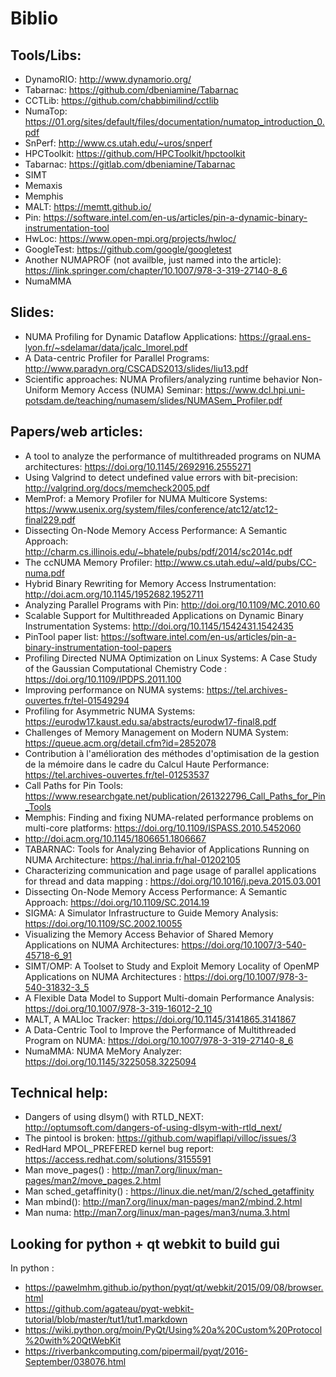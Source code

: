 Biblio
======

Tools/Libs:
-----------

 * DynamoRIO: http://www.dynamorio.org/
 * Tabarnac: https://github.com/dbeniamine/Tabarnac
 * CCTLib: https://github.com/chabbimilind/cctlib
 * NumaTop: https://01.org/sites/default/files/documentation/numatop_introduction_0.pdf
 * SnPerf: http://www.cs.utah.edu/~uros/snperf
 * HPCToolkit: https://github.com/HPCToolkit/hpctoolkit
 * Tabarnac: https://gitlab.com/dbeniamine/Tabarnac
 * SIMT
 * Memaxis
 * Memphis
 * MALT: https://memtt.github.io/
 * Pin: https://software.intel.com/en-us/articles/pin-a-dynamic-binary-instrumentation-tool
 * HwLoc: https://www.open-mpi.org/projects/hwloc/
 * GoogleTest: https://github.com/google/googletest
 * Another NUMAPROF (not availble, just named into the article): https://link.springer.com/chapter/10.1007/978-3-319-27140-8_6
 * NumaMMA

Slides:
-------

 * NUMA Profiling for Dynamic Dataflow Applications: https://graal.ens-lyon.fr/~sdelamar/data/jcalc_lmorel.pdf
 * A Data-centric Profiler for Parallel Programs: http://www.paradyn.org/CSCADS2013/slides/liu13.pdf
 * Scientific approaches: NUMA Profilers/analyzing runtime behavior Non-Uniform Memory Access (NUMA) Seminar: https://www.dcl.hpi.uni-potsdam.de/teaching/numasem/slides/NUMASem_Profiler.pdf
 
Papers/web articles:
---------------------

 * A tool to analyze the performance of multithreaded programs on NUMA architectures: https://doi.org/10.1145/2692916.2555271
 * Using Valgrind to detect undefined value errors with bit-precision: http://valgrind.org/docs/memcheck2005.pdf
 * MemProf: a Memory Profiler for NUMA Multicore Systems: https://www.usenix.org/system/files/conference/atc12/atc12-final229.pdf
 * Dissecting On-Node Memory Access Performance: A Semantic Approach: http://charm.cs.illinois.edu/~bhatele/pubs/pdf/2014/sc2014c.pdf
 * The ccNUMA Memory Profiler: http://www.cs.utah.edu/~ald/pubs/CC-numa.pdf
 * Hybrid Binary Rewriting for Memory Access Instrumentation: http://doi.acm.org/10.1145/1952682.1952711
 * Analyzing Parallel Programs with Pin: http://doi.org/10.1109/MC.2010.60
 * Scalable Support for Multithreaded Applications on Dynamic Binary Instrumentation Systems: http://doi.org/10.1145/1542431.1542435
 * PinTool paper list: https://software.intel.com/en-us/articles/pin-a-binary-instrumentation-tool-papers
 * Profiling Directed NUMA Optimization on Linux Systems: A Case Study of the Gaussian Computational Chemistry Code : https://doi.org/10.1109/IPDPS.2011.100
 * Improving performance on NUMA systems: https://tel.archives-ouvertes.fr/tel-01549294
 * Profiling for Asymmetric NUMA Systems: https://eurodw17.kaust.edu.sa/abstracts/eurodw17-final8.pdf
 * Challenges of Memory Management on Modern NUMA System: https://queue.acm.org/detail.cfm?id=2852078
 * Contribution à l'amélioration des méthodes d'optimisation de la gestion de la mémoire dans le cadre du Calcul Haute Performance: https://tel.archives-ouvertes.fr/tel-01253537
 * Call Paths for Pin Tools: https://www.researchgate.net/publication/261322796_Call_Paths_for_Pin_Tools
 * Memphis: Finding and fixing NUMA-related performance problems on multi-core platforms: https://doi.org/10.1109/ISPASS.2010.5452060
 * http://doi.acm.org/10.1145/1806651.1806667
 * TABARNAC: Tools for Analyzing Behavior of Applications Running on NUMA Architecture: https://hal.inria.fr/hal-01202105
 * Characterizing communication and page usage of parallel applications for thread and data mapping : https://doi.org/10.1016/j.peva.2015.03.001 
 * Dissecting On-Node Memory Access Performance: A Semantic Approach: https://doi.org/10.1109/SC.2014.19
 * SIGMA: A Simulator Infrastructure to Guide Memory Analysis: https://doi.org/10.1109/SC.2002.10055
 * Visualizing the Memory Access Behavior of Shared Memory Applications on NUMA Architectures: https://doi.org/10.1007/3-540-45718-6_91
 * SIMT/OMP: A Toolset to Study and Exploit Memory Locality of OpenMP Applications on NUMA Architectures : https://doi.org/10.1007/978-3-540-31832-3_5
 * A Flexible Data Model to Support Multi-domain Performance Analysis: https://doi.org/10.1007/978-3-319-16012-2_10
 * MALT, A MALloc Tracker: https://doi.org/10.1145/3141865.3141867
 * A Data-Centric Tool to Improve the Performance of Multithreaded Program on NUMA: https://doi.org/10.1007/978-3-319-27140-8_6
 * NumaMMA: NUMA MeMory Analyzer: https://doi.org/10.1145/3225058.3225094

Technical help:
---------------

 * Dangers of using dlsym() with RTLD_NEXT: http://optumsoft.com/dangers-of-using-dlsym-with-rtld_next/
 * The pintool is broken: https://github.com/wapiflapi/villoc/issues/3
 * RedHard MPOL_PREFERED kernel bug report: https://access.redhat.com/solutions/3155591
 * Man move_pages() : http://man7.org/linux/man-pages/man2/move_pages.2.html
 * Man sched_getaffinity() : https://linux.die.net/man/2/sched_getaffinity
 * Man mbind(): http://man7.org/linux/man-pages/man2/mbind.2.html
 * Man numa: http://man7.org/linux/man-pages/man3/numa.3.html

 Looking for python + qt webkit to build gui
 -------------------------------------------
 
 In python :
  * https://pawelmhm.github.io/python/pyqt/qt/webkit/2015/09/08/browser.html
  * https://github.com/agateau/pyqt-webkit-tutorial/blob/master/tut1/tut1.markdown
  * https://wiki.python.org/moin/PyQt/Using%20a%20Custom%20Protocol%20with%20QtWebKit
  * https://riverbankcomputing.com/pipermail/pyqt/2016-September/038076.html
  
